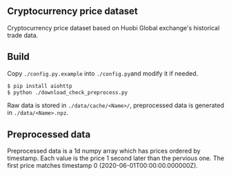 ## Cryptocurrency price dataset

Cryptocurrency price dataset based on Huobi Global exchange's historical trade data.

## Build

Copy `./config.py.example` into `./config.py`and modify it if needed.

```sh
$ pip install aiohttp
$ python ./download_check_preprocess.py
```

Raw data is stored in `./data/cache/<Name>/`, preprocessed data is generated in `./data/<Name>.npz`.

## Preprocessed data

Preprocessed data is a 1d numpy array which has prices ordered by timestamp. Each value is the price 1 second later than the pervious one. The first price matches timestamp 0 (2020-06-01T00:00:00.000000Z).
